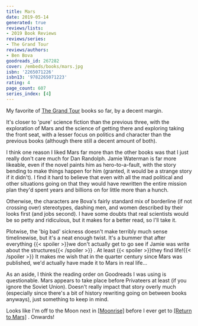 ```yaml
---
title: Mars
date: 2019-05-14
generated: true
reviews/lists:
- 2019 Book Reviews
reviews/series:
- The Grand Tour
reviews/authors:
- Ben Bova
goodreads_id: 267282
cover: /embeds/books/mars.jpg
isbn: '2265071226'
isbn13: '9782265071223'
rating: 4
page_count: 607
series_index: [4]
---
```

My favorite of [The Grand Tour](https://www.goodreads.com/series/51185-the-grand-tour) books so far, by a decent margin.  

It's closer to 'pure' science fiction than the previous three, with the exploration of Mars and the science of getting there and exploring taking the front seat, with a lesser focus on politics and character than the previous books (although there still a decent amount of both).  

<!--more-->

I think one reason I liked Mars far more than the other books was that I just really don't care much for Dan Randolph. Jamie Waterman is far more likeable, even if the novel paints him as hero-to-a-fault, with the story bending to make things happen for him (granted, it would be a strange story if it didn't). I find it hard to believe that even with all the mad political and other situations going on that they would have rewritten the entire mission plan they'd spent years and billions on for little more than a hunch.  

Otherwise, the characters are Bova's fairly standard mix of borderline (if not crossing over) stereotypes, dashing men, and women described by their looks first (and jobs second). I have some doubts that real scientists would be so petty and ridiculous, but it makes for a better read, so I'll take it.  

Plotwise, the 'big bad' sickness doesn't make terribly much sense timelinewise, but it's a neat enough twist. It's a bummer that after everything  {{< spoiler >}}we don't actually get to go see if Jamie was write about the structures{{< /spoiler >}}  . At least  {{< spoiler >}}they find life!{{< /spoiler >}}  It makes me wish that in the quarter century since Mars was published, we'd actually have made it to Mars in real life...  

As an aside, I think the reading order on Goodreads I was using is questionable. Mars appears to take place before Privateers at least (if you ignore the Soviet Union). Doesn't really impact that story overly much (especially since there's a bit of history rewriting going on between books anyways), just something to keep in mind.  

Looks like I'm off to the Moon next in [[Moonrise]]() before I ever get to [[Return to Mars]]() . Onwards!